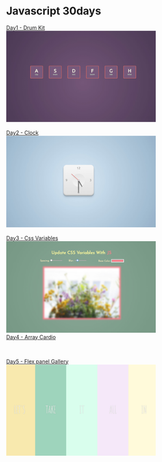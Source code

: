 # Javascript 30days
[Day1 - Drum Kit](https://chenej9797.github.io/javascript_30days/drum_kit/)<br>
<img src="https://github.com/chenej9797/javascript_30days/blob/master/drum_kit/image.jpg?raw=true" width="400"><br><br>
[Day2 - Clock](https://chenej9797.github.io/javascript_30days/clock/)<br>
<img src="https://github.com/chenej9797/javascript_30days/blob/master/clock/image.jpg?raw=true" width="400"><br><br>
[Day3 - Css Variables](https://chenej9797.github.io/javascript_30days/css_variables/)<br>
<img src="https://github.com/chenej9797/javascript_30days/blob/master/css_variables/image.jpg?raw=true" width="400"><br>
[Day4 - Array Cardio](https://chenej9797.github.io/javascript_30days/css_variables/)<br><br><br>

[Day5 - Flex panel Gallery](https://chenej9797.github.io/javascript_30days/day5_flex_panel_gallery/)<br>
<img src="https://github.com/chenej9797/javascript_30days/blob/master/day5_flex_panel_gallery/image.jpg?raw=true" width="400"><br>
